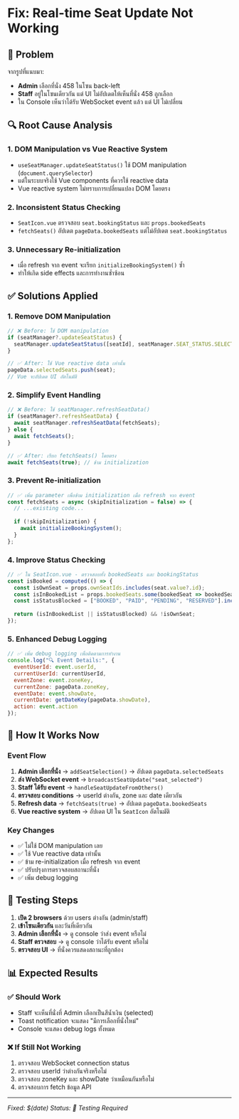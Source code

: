 # Fix: Real-time Seat Update Not Working

## 🐛 Problem
จากรูปที่แนบมา:
- **Admin** เลือกที่นั่ง 458 ในโซน back-left
- **Staff** อยู่ในโซนเดียวกัน แต่ UI ไม่อัปเดตให้เห็นที่นั่ง 458 ถูกเลือก
- ใน Console เห็นว่าได้รับ WebSocket event แล้ว แต่ UI ไม่เปลี่ยน

## 🔍 Root Cause Analysis

### 1. DOM Manipulation vs Vue Reactive System
- `useSeatManager.updateSeatStatus()` ใช้ DOM manipulation (`document.querySelector`)
- แต่ในระบบจริงใช้ Vue components ที่ควรใช้ reactive data
- Vue reactive system ไม่ทราบการเปลี่ยนแปลง DOM โดยตรง

### 2. Inconsistent Status Checking
- `SeatIcon.vue` ตรวจสอบ `seat.bookingStatus` และ `props.bookedSeats`
- `fetchSeats()` อัปเดต `pageData.bookedSeats` แต่ไม่อัปเดต `seat.bookingStatus`

### 3. Unnecessary Re-initialization
- เมื่อ refresh จาก event จะเรียก `initializeBookingSystem()` ซ้ำ
- ทำให้เกิด side effects และการทำงานซ้ำซ้อน

## ✅ Solutions Applied

### 1. Remove DOM Manipulation
```javascript
// ❌ Before: ใช้ DOM manipulation
if (seatManager?.updateSeatStatus) {
  seatManager.updateSeatStatus([seatId], seatManager.SEAT_STATUS.SELECTED);
}

// ✅ After: ใช้ Vue reactive data เท่านั้น
pageData.selectedSeats.push(seat);
// Vue จะอัปเดต UI อัตโนมัติ
```

### 2. Simplify Event Handling
```javascript
// ❌ Before: ใช้ seatManager.refreshSeatData()
if (seatManager?.refreshSeatData) {
  await seatManager.refreshSeatData(fetchSeats);
} else {
  await fetchSeats();
}

// ✅ After: เรียก fetchSeats() โดยตรง
await fetchSeats(true); // ข้าม initialization
```

### 3. Prevent Re-initialization
```javascript
// ✅ เพิ่ม parameter เพื่อข้าม initialization เมื่อ refresh จาก event
const fetchSeats = async (skipInitialization = false) => {
  // ...existing code...
  
  if (!skipInitialization) {
    await initializeBookingSystem();
  }
};
```

### 4. Improve Status Checking
```javascript
// ✅ ใน SeatIcon.vue - ตรวจสอบทั้ง bookedSeats และ bookingStatus
const isBooked = computed(() => {
  const isOwnSeat = props.ownSeatIds.includes(seat.value?.id);
  const isInBookedList = props.bookedSeats.some(bookedSeat => bookedSeat.id === seat.value?.id);
  const isStatusBlocked = ["BOOKED", "PAID", "PENDING", "RESERVED"].includes(seat.value?.bookingStatus);
  
  return (isInBookedList || isStatusBlocked) && !isOwnSeat;
});
```

### 5. Enhanced Debug Logging
```javascript
// ✅ เพิ่ม debug logging เพื่อติดตามการทำงาน
console.log("🔍 Event Details:", {
  eventUserId: event.userId,
  currentUserId: currentUserId,
  eventZone: event.zoneKey,
  currentZone: pageData.zoneKey,
  eventDate: event.showDate,
  currentDate: getDateKey(pageData.showDate),
  action: event.action
});
```

## 🔄 How It Works Now

### Event Flow
1. **Admin เลือกที่นั่ง** → `addSeatSelection()` → อัปเดต `pageData.selectedSeats`
2. **ส่ง WebSocket event** → `broadcastSeatUpdate("seat_selected")`
3. **Staff ได้รับ event** → `handleSeatUpdateFromOthers()`
4. **ตรวจสอบ conditions** → userId ต่างกัน, zone และ date เดียวกัน
5. **Refresh data** → `fetchSeats(true)` → อัปเดต `pageData.bookedSeats`
6. **Vue reactive system** → อัปเดต UI ใน `SeatIcon` อัตโนมัติ

### Key Changes
- ✅ ไม่ใช้ DOM manipulation เลย
- ✅ ใช้ Vue reactive data เท่านั้น
- ✅ ข้าม re-initialization เมื่อ refresh จาก event
- ✅ ปรับปรุงการตรวจสอบสถานะที่นั่ง
- ✅ เพิ่ม debug logging

## 🧪 Testing Steps

1. **เปิด 2 browsers** ด้วย users ต่างกัน (admin/staff)
2. **เข้าโซนเดียวกัน** และวันที่เดียวกัน
3. **Admin เลือกที่นั่ง** → ดู console ว่าส่ง event หรือไม่
4. **Staff ตรวจสอบ** → ดู console ว่าได้รับ event หรือไม่
5. **ตรวจสอบ UI** → ที่นั่งควรแสดงสถานะที่ถูกต้อง

## 📊 Expected Results

### ✅ Should Work
- Staff จะเห็นที่นั่งที่ Admin เลือกเป็นสีน้ำเงิน (selected)
- Toast notification จะแสดง "มีการเลือกที่นั่งใหม่"
- Console จะแสดง debug logs ทั้งหมด

### ❌ If Still Not Working
1. ตรวจสอบ WebSocket connection status
2. ตรวจสอบ userId ว่าต่างกันจริงหรือไม่
3. ตรวจสอบ zoneKey และ showDate ว่าเหมือนกันหรือไม่
4. ตรวจสอบการ fetch ข้อมูล API

---

*Fixed: $(date)*
*Status: 🔧 Testing Required*
